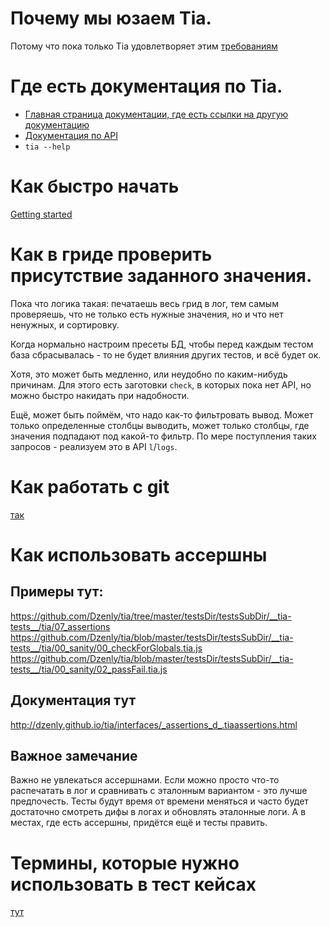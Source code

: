 # Почему мы юзаем Tia.

Потому что пока только Tia удовлетворяет этим [требованиям](test-engine-requirements.md)

# Где есть документация по Tia.

* [Главная страница документации, где есть ссылки на другую документацию](https://github.com/Dzenly/tia)
* [Документация по API](http://dzenly.github.io/tia/)
* `tia --help`

# Как быстро начать

[Getting started](how-to/getting-started.md)

# Как в гриде проверить присутствие заданного значения.

Пока что логика такая: печатаешь весь грид в лог,
тем самым проверяешь, что не только есть нужные значения, но и что нет ненужных, и сортировку.

Когда нормально настроим пресеты БД, чтобы перед каждым тестом база сбрасывалась - то не будет влияния других тестов,
и всё будет ок.

Хотя, это может быть медленно, или неудобно по каким-нибудь причинам.
Для этого есть заготовки `check`, в которых пока нет API, но можно быстро накидать при надобности.

Ещё, может быть поймём, что надо как-то фильтровать вывод. Может только определенные столбцы выводить,
может только столбцы, где значения подпадают под какой-то фильтр.
По мере поступления таких запросов - реализуем это в API `l`/`logs`.

# Как работать с git

[так](git.md)

# Как использовать ассершны

## Примеры тут:

https://github.com/Dzenly/tia/tree/master/testsDir/testsSubDir/__tia-tests__/tia/07_assertions
https://github.com/Dzenly/tia/blob/master/testsDir/testsSubDir/__tia-tests__/tia/00_sanity/00_checkForGlobals.tia.js
https://github.com/Dzenly/tia/blob/master/testsDir/testsSubDir/__tia-tests__/tia/00_sanity/02_passFail.tia.js

## Документация тут

http://dzenly.github.io/tia/interfaces/_assertions_d_.tiaassertions.html

## Важное замечание

Важно не увлекаться ассершнами.
Если можно просто что-то распечатать в лог и сравнивать с эталонным вариантом - это лучше предпочесть.
Тесты будут время от времени меняться и часто будет достаточно смотреть дифы в логах и обновлять эталонные логи.
А в местах, где есть ассершны, придётся ещё и тесты править.

# Термины, которые нужно использовать в тест кейсах

[тут](terms.md)


